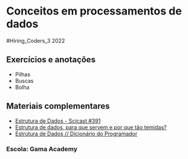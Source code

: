 # Conceitos em processamentos de dados

#Hiring_Coders_3 2022

## Exercícios e anotações

- Pilhas
- Buscas
- Bolha

## Materiais complementares

- [Estrutura de Dados - Scicast #391](https://open.spotify.com/episode/1WyXL1R5dHu9cVWoq7ZWqJ?si=pcu2T-PET2akhVcX7XJYVQ&dl_branch=1&nd=1)
- [Estrutura de dados, para que servem e por que tão temidas?](https://gasparbarancelli.com/post/estrutura-de-dados-para-que-servem-e-por-que-tao-temidas)
- [Estrutura de Dados // Dicionário do Programador](https://www.youtube.com/watch?v=EfF1M7myAyY)


### Escola: Gama Academy
